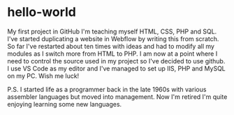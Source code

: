 # hello-world
My first project in GitHub
I'm teaching myself HTML, CSS, PHP and SQL.  I've started duplicating a website in Webflow by writing this from scratch.
So far I've restarted about ten times with ideas and had to modify all my modules as I switch more from HTML to PHP.
I am now at a point where I need to control the source used in my project so I've decided to use github.
I use VS Code as my editor and I've managed to set up IIS, PHP and MySQL on my PC.  Wish me luck!

P.S. I started life as a programmer back in the late 1960s with various assembler languages but moved into management.
Now I'm retired I'm quite enjoying learning some new languages.

